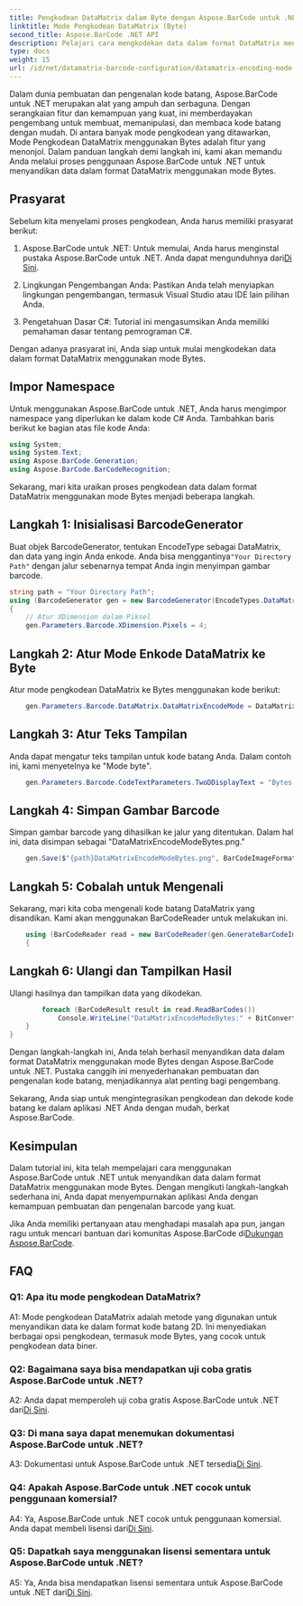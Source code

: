 ```yaml
---
title: Pengkodean DataMatrix dalam Byte dengan Aspose.BarCode untuk .NET
linktitle: Mode Pengkodean DataMatrix (Byte)
second_title: Aspose.BarCode .NET API
description: Pelajari cara mengkodekan data dalam format DataMatrix menggunakan mode Bytes dengan Aspose.BarCode untuk .NET. Ikuti panduan langkah demi langkah kami untuk pembuatan dan pengenalan kode batang.
type: docs
weight: 15
url: /id/net/datamatrix-barcode-configuration/datamatrix-encoding-mode-bytes/
---
```

Dalam dunia pembuatan dan pengenalan kode batang, Aspose.BarCode untuk .NET merupakan alat yang ampuh dan serbaguna. Dengan serangkaian fitur dan kemampuan yang kuat, ini memberdayakan pengembang untuk membuat, memanipulasi, dan membaca kode batang dengan mudah. Di antara banyak mode pengkodean yang ditawarkan, Mode Pengkodean DataMatrix menggunakan Bytes adalah fitur yang menonjol. Dalam panduan langkah demi langkah ini, kami akan memandu Anda melalui proses penggunaan Aspose.BarCode untuk .NET untuk menyandikan data dalam format DataMatrix menggunakan mode Bytes.

## Prasyarat

Sebelum kita menyelami proses pengkodean, Anda harus memiliki prasyarat berikut:

1.  Aspose.BarCode untuk .NET: Untuk memulai, Anda harus menginstal pustaka Aspose.BarCode untuk .NET. Anda dapat mengunduhnya dari[Di Sini](https://releases.aspose.com/barcode/net/).

2. Lingkungan Pengembangan Anda: Pastikan Anda telah menyiapkan lingkungan pengembangan, termasuk Visual Studio atau IDE lain pilihan Anda.

3. Pengetahuan Dasar C#: Tutorial ini mengasumsikan Anda memiliki pemahaman dasar tentang pemrograman C#.

Dengan adanya prasyarat ini, Anda siap untuk mulai mengkodekan data dalam format DataMatrix menggunakan mode Bytes.

## Impor Namespace

Untuk menggunakan Aspose.BarCode untuk .NET, Anda harus mengimpor namespace yang diperlukan ke dalam kode C# Anda. Tambahkan baris berikut ke bagian atas file kode Anda:

```csharp
using System;
using System.Text;
using Aspose.BarCode.Generation;
using Aspose.BarCode.BarCodeRecognition;
```

Sekarang, mari kita uraikan proses pengkodean data dalam format DataMatrix menggunakan mode Bytes menjadi beberapa langkah.

## Langkah 1: Inisialisasi BarcodeGenerator

 Buat objek BarcodeGenerator, tentukan EncodeType sebagai DataMatrix, dan data yang ingin Anda enkode. Anda bisa menggantinya`"Your Directory Path"` dengan jalur sebenarnya tempat Anda ingin menyimpan gambar barcode.

```csharp
string path = "Your Directory Path";
using (BarcodeGenerator gen = new BarcodeGenerator(EncodeTypes.DataMatrix, strBld.ToString()))
{
    // Atur XDimension dalam Piksel
    gen.Parameters.Barcode.XDimension.Pixels = 4;
```

## Langkah 2: Atur Mode Enkode DataMatrix ke Byte

Atur mode pengkodean DataMatrix ke Bytes menggunakan kode berikut:

```csharp
    gen.Parameters.Barcode.DataMatrix.DataMatrixEncodeMode = DataMatrixEncodeMode.Bytes;
```

## Langkah 3: Atur Teks Tampilan

Anda dapat mengatur teks tampilan untuk kode batang Anda. Dalam contoh ini, kami menyetelnya ke "Mode byte".

```csharp
    gen.Parameters.Barcode.CodeTextParameters.TwoDDisplayText = "Bytes mode";
```

## Langkah 4: Simpan Gambar Barcode

Simpan gambar barcode yang dihasilkan ke jalur yang ditentukan. Dalam hal ini, data disimpan sebagai "DataMatrixEncodeModeBytes.png."

```csharp
    gen.Save($"{path}DataMatrixEncodeModeBytes.png", BarCodeImageFormat.Png);
```

## Langkah 5: Cobalah untuk Mengenali

Sekarang, mari kita coba mengenali kode batang DataMatrix yang disandikan. Kami akan menggunakan BarCodeReader untuk melakukan ini.

```csharp
    using (BarCodeReader read = new BarCodeReader(gen.GenerateBarCodeImage(), DecodeType.DataMatrix))
    {
```

## Langkah 6: Ulangi dan Tampilkan Hasil

Ulangi hasilnya dan tampilkan data yang dikodekan.

```csharp
        foreach (BarCodeResult result in read.ReadBarCodes())
            Console.WriteLine("DataMatrixEncodeModeBytes:" + BitConverter.ToString(result.CodeBytes));
    }
}
```

Dengan langkah-langkah ini, Anda telah berhasil menyandikan data dalam format DataMatrix menggunakan mode Bytes dengan Aspose.BarCode untuk .NET. Pustaka canggih ini menyederhanakan pembuatan dan pengenalan kode batang, menjadikannya alat penting bagi pengembang.

Sekarang, Anda siap untuk mengintegrasikan pengkodean dan dekode kode batang ke dalam aplikasi .NET Anda dengan mudah, berkat Aspose.BarCode.

## Kesimpulan

Dalam tutorial ini, kita telah mempelajari cara menggunakan Aspose.BarCode untuk .NET untuk menyandikan data dalam format DataMatrix menggunakan mode Bytes. Dengan mengikuti langkah-langkah sederhana ini, Anda dapat menyempurnakan aplikasi Anda dengan kemampuan pembuatan dan pengenalan barcode yang kuat.

 Jika Anda memiliki pertanyaan atau menghadapi masalah apa pun, jangan ragu untuk mencari bantuan dari komunitas Aspose.BarCode di[Dukungan Aspose.BarCode](https://forum.aspose.com/c/barcode/13).

## FAQ

### Q1: Apa itu mode pengkodean DataMatrix?

A1: Mode pengkodean DataMatrix adalah metode yang digunakan untuk menyandikan data ke dalam format kode batang 2D. Ini menyediakan berbagai opsi pengkodean, termasuk mode Bytes, yang cocok untuk pengkodean data biner.

### Q2: Bagaimana saya bisa mendapatkan uji coba gratis Aspose.BarCode untuk .NET?

 A2: Anda dapat memperoleh uji coba gratis Aspose.BarCode untuk .NET dari[Di Sini](https://releases.aspose.com/).

### Q3: Di mana saya dapat menemukan dokumentasi Aspose.BarCode untuk .NET?

 A3: Dokumentasi untuk Aspose.BarCode untuk .NET tersedia[Di Sini](https://reference.aspose.com/barcode/net/).

### Q4: Apakah Aspose.BarCode untuk .NET cocok untuk penggunaan komersial?

A4: Ya, Aspose.BarCode untuk .NET cocok untuk penggunaan komersial. Anda dapat membeli lisensi dari[Di Sini](https://purchase.aspose.com/buy).

### Q5: Dapatkah saya menggunakan lisensi sementara untuk Aspose.BarCode untuk .NET?

 A5: Ya, Anda bisa mendapatkan lisensi sementara untuk Aspose.BarCode untuk .NET dari[Di Sini](https://purchase.aspose.com/temporary-license/).
